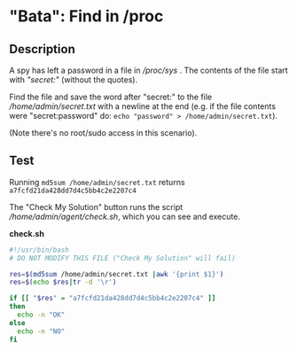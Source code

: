 # "Bata": Find in /proc

## Description

A spy has left a password in a file in _/proc/sys_ . The contents of the file start with _"secret:"_ (without the quotes).  


Find the file and save the word after "secret:" to the file _/home/admin/secret.txt_ with a newline at the end (e.g. if the file contents were "secret:password" do: `echo "password" > /home/admin/secret.txt`).  

(Note there's no root/sudo access in this scenario).


## Test

Running `md5sum /home/admin/secret.txt` returns `a7fcfd21da428dd7d4c5bb4c2e2207c4`  

The "Check My Solution" button runs the script _/home/admin/agent/check.sh_, which you can see and execute.

**check.sh**

```bash
#!/usr/bin/bash
# DO NOT MODIFY THIS FILE ("Check My Solution" will fail)

res=$(md5sum /home/admin/secret.txt |awk '{print $1}')
res=$(echo $res|tr -d '\r')

if [[ "$res" = "a7fcfd21da428dd7d4c5bb4c2e2207c4" ]]
then
  echo -n "OK"
else
  echo -n "NO"
fi
```
